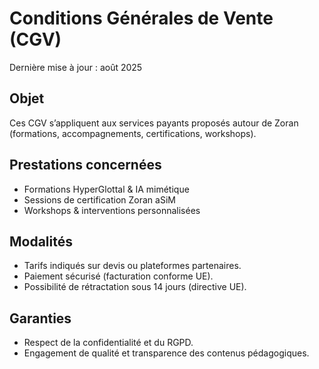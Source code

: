 # Conditions Générales de Vente (CGV)

Dernière mise à jour : août 2025

## Objet
Ces CGV s’appliquent aux services payants proposés autour de Zoran (formations, accompagnements, certifications, workshops).

## Prestations concernées
- Formations HyperGlottal & IA mimétique
- Sessions de certification Zoran aSiM
- Workshops & interventions personnalisées

## Modalités
- Tarifs indiqués sur devis ou plateformes partenaires.
- Paiement sécurisé (facturation conforme UE).
- Possibilité de rétractation sous 14 jours (directive UE).

## Garanties
- Respect de la confidentialité et du RGPD.
- Engagement de qualité et transparence des contenus pédagogiques.

